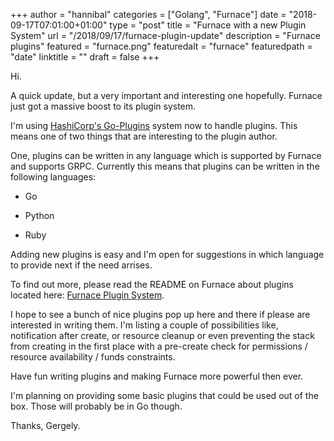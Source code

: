 +++
author = "hannibal"
categories = ["Golang", "Furnace"]
date = "2018-09-17T07:01:00+01:00"
type = "post"
title = "Furnace with a new Plugin System"
url = "/2018/09/17/furnace-plugin-update"
description = "Furnace plugins"
featured = "furnace.png"
featuredalt = "furnace"
featuredpath = "date"
linktitle = ""
draft = false
+++

Hi.

A quick update, but a very important and interesting one hopefully. Furnace just got a massive boost to its plugin system.

I'm using [HashiCorp's Go-Plugins](https://github.com/hashicorp/go-plugin) system now to handle plugins. This means one of
two things that are interesting to the plugin author.

One, plugins can be written in any language which is supported by Furnace and supports GRPC. Currently this means that
plugins can be written in the following languages:

* Go

* Python

* Ruby

Adding new plugins is easy and I'm open for suggestions in which language to provide next if the need arrises.

To find out more, please read the README on Furnace about plugins located here: [Furnace Plugin System](https://github.com/go-furnace/go-furnace/blob/master/README.md#plugins).

I hope to see a bunch of nice plugins pop up here and there if please are interested in writing them. I'm listing a couple of
possibilities like, notification after create, or resource cleanup or even preventing the stack from creating in the first place
with a pre-create check for permissions / resource availability / funds constraints.

Have fun writing plugins and making Furnace more powerful then ever.

I'm planning on providing some basic plugins that could be used out of the box. Those will probably be in Go though.

Thanks,
Gergely.
